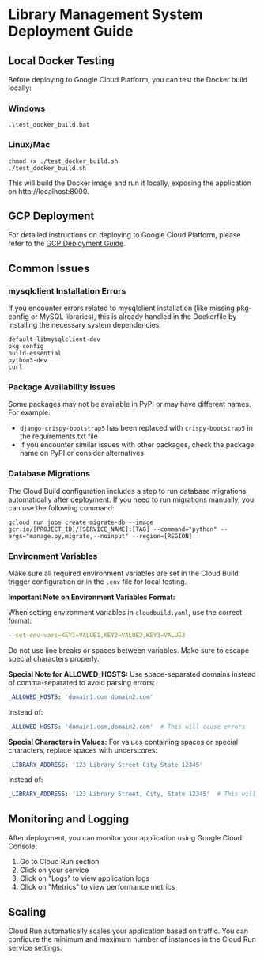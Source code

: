 # Library Management System Deployment Guide

## Local Docker Testing

Before deploying to Google Cloud Platform, you can test the Docker build locally:

### Windows

```
.\test_docker_build.bat
```

### Linux/Mac

```
chmod +x ./test_docker_build.sh
./test_docker_build.sh
```

This will build the Docker image and run it locally, exposing the application on http://localhost:8000.

## GCP Deployment

For detailed instructions on deploying to Google Cloud Platform, please refer to the [GCP Deployment Guide](./GCP_DEPLOYMENT.md).

## Common Issues

### mysqlclient Installation Errors

If you encounter errors related to mysqlclient installation (like missing pkg-config or MySQL libraries), this is already handled in the Dockerfile by installing the necessary system dependencies:

```
default-libmysqlclient-dev
pkg-config
build-essential
python3-dev
curl
```

### Package Availability Issues

Some packages may not be available in PyPI or may have different names. For example:

- `django-crispy-bootstrap5` has been replaced with `crispy-bootstrap5` in the requirements.txt file
- If you encounter similar issues with other packages, check the package name on PyPI or consider alternatives

### Database Migrations

The Cloud Build configuration includes a step to run database migrations automatically after deployment. If you need to run migrations manually, you can use the following command:

```
gcloud run jobs create migrate-db --image gcr.io/[PROJECT_ID]/[SERVICE_NAME]:[TAG] --command="python" --args="manage.py,migrate,--noinput" --region=[REGION]
```

### Environment Variables

Make sure all required environment variables are set in the Cloud Build trigger configuration or in the `.env` file for local testing.

**Important Note on Environment Variables Format:**

When setting environment variables in `cloudbuild.yaml`, use the correct format:
```yaml
--set-env-vars=KEY1=VALUE1,KEY2=VALUE2,KEY3=VALUE3
```

Do not use line breaks or spaces between variables. Make sure to escape special characters properly.

**Special Note for ALLOWED_HOSTS:**
Use space-separated domains instead of comma-separated to avoid parsing errors:
```yaml
_ALLOWED_HOSTS: 'domain1.com domain2.com'
```
Instead of:
```yaml
_ALLOWED_HOSTS: 'domain1.com,domain2.com'  # This will cause errors
```

**Special Characters in Values:**
For values containing spaces or special characters, replace spaces with underscores:
```yaml
_LIBRARY_ADDRESS: '123_Library_Street_City_State_12345'
```
Instead of:
```yaml
_LIBRARY_ADDRESS: '123 Library Street, City, State 12345'  # This will cause errors
```

## Monitoring and Logging

After deployment, you can monitor your application using Google Cloud Console:

1. Go to Cloud Run section
2. Click on your service
3. Click on "Logs" to view application logs
4. Click on "Metrics" to view performance metrics

## Scaling

Cloud Run automatically scales your application based on traffic. You can configure the minimum and maximum number of instances in the Cloud Run service settings.